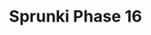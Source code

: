 ---
slug: sprunki-phase-16
title: Sprunki Phase 16
description: "Sprunki Phase 16 is an exciting online game. Play for free directly in your browser!"
icon: /images/popular_mods/Sprunki Phase 16.png
url: https://wowtbc.net/sprunkin/sprunki-phase16/index.html
previewImage: /images/popular_mods/Sprunki Phase 16.png
type: popular mods

# SEO配置
seo:
  title: "Sprunki Phase 16 - Play Free Online Game | Fun Browser Games"
  description: "Sprunki Phase 16 - Play this fun online game for free in your browser. No download required!"
  ogImage: "/images/popular_mods/Sprunki Phase 16.png"
  keywords: "sprunki-phase-16, online game, browser game, free game, popular mods game, play online"

videoUrls:
  - https://www.youtube.com/embed/example1
  - https://www.youtube.com/embed/example2

whyPlay:
  title: "Why Play Sprunki Phase 16?"
  items:
    - "Immersive Gameplay: Sprunki Phase 16 offers an engaging and immersive gaming experience that will keep you entertained for hours"
    - "Challenging Levels: Test your skills with increasingly difficult challenges and obstacles"
    - "Beautiful Graphics: Enjoy stunning visuals and smooth animations that bring the game world to life"
    - "Regular Updates: New content and features are added regularly to keep the game fresh and exciting"
    - "Free to Play: Experience all the fun without spending a penny"
    - "Community Features: Connect with other players, share strategies, and compete for high scores"
    - "Cross-Platform: Play on any device with a web browser, no downloads required"

features:
  title: "Key Features of Sprunki Phase 16"
  image: "/images/popular_mods/Sprunki Phase 16.png"
  items:
    - "Intuitive Controls: Easy to learn controls make Sprunki Phase 16 accessible for players of all skill levels"
    - "Multiple Game Modes: Enjoy various gameplay options that provide different challenges and experiences"
    - "Character Customization: Personalize your gaming experience with unique characters and items"
    - "Achievement System: Complete special tasks to earn rewards and recognition"
    - "Leaderboards: Compete with players worldwide and see who can achieve the highest scores"

characteristics:
  title: "Game Characteristics"
  image: "/images/popular_mods/Sprunki Phase 16.png"
  items:
    - "Genre: Popular mods game with elements of strategy and skill"
    - "Difficulty: Suitable for both casual gamers and those seeking a challenge"
    - "Play Time: Quick sessions or extended gameplay, depending on your preference"
    - "Art Style: Vibrant and engaging visuals that enhance the gaming experience"
    - "Sound Design: Immersive audio that complements the gameplay perfectly"

info: "Sprunki Phase 16 is an exciting online game that offers players a unique and engaging gaming experience. With its intuitive controls, stunning visuals, and challenging gameplay, Sprunki Phase 16 provides hours of entertainment for players of all ages and skill levels. Whether you're looking for a quick gaming session during a break or an extended play session, Sprunki Phase 16 delivers an immersive experience that will keep you coming back for more. The game features multiple levels of increasing difficulty, ensuring that players are constantly challenged as they progress. With regular updates adding new content and features, Sprunki Phase 16 remains fresh and exciting, providing endless entertainment options for its growing community of players."

howToPlayIntro: "Welcome to Sprunki Phase 16! This guide will walk you through the basics and help you master the game. Whether you're a beginner or looking to improve your skills, these tips and instructions will enhance your gaming experience."

howToPlaySteps:
  - title: "Getting Started"
    description: "Begin your Sprunki Phase 16 adventure by familiarizing yourself with the controls. Use your keyboard or mouse to navigate through the game interface. The tutorial will guide you through the basic mechanics and help you understand the objectives."
  - title: "Understanding the Objectives"
    description: "In Sprunki Phase 16, your main goal is to progress through levels by completing specific objectives. Each level presents unique challenges that require different strategies and approaches."
  - title: "Mastering the Controls"
    description: "Practice using the controls to improve your precision and reaction time. Sprunki Phase 16 requires quick reflexes and strategic thinking to overcome obstacles and defeat opponents."
  - title: "Utilizing Power-ups"
    description: "Collect power-ups throughout the game to enhance your abilities and overcome difficult challenges. Each power-up offers unique advantages that can be crucial for success."
  - title: "Developing Strategies"
    description: "As you progress in Sprunki Phase 16, develop effective strategies for different scenarios. Analyze patterns, anticipate challenges, and adapt your approach to maximize your performance."

faq:
  title: "Frequently Asked Questions about Sprunki Phase 16"
  items:
    - question: "Is Sprunki Phase 16 free to play?"
      answer: "Yes, Sprunki Phase 16 is completely free to play directly in your web browser. No downloads or purchases are required to enjoy the full game experience."
    - question: "Can I play Sprunki Phase 16 on mobile devices?"
      answer: "Yes, Sprunki Phase 16 is optimized for both desktop and mobile play. You can enjoy the game on any device with a web browser and internet connection."
    - question: "Are there any in-game purchases?"
      answer: "While Sprunki Phase 16 is free to play, there may be optional in-game purchases available for cosmetic items or additional features that don't affect core gameplay."
    - question: "How often is Sprunki Phase 16 updated?"
      answer: "The developers regularly update Sprunki Phase 16 with new content, features, and improvements based on player feedback and game performance."
    - question: "Can I play Sprunki Phase 16 offline?"
      answer: "Currently, Sprunki Phase 16 requires an internet connection to play as it's a browser-based online game."
    - question: "Is Sprunki Phase 16 suitable for children?"
      answer: "Yes, Sprunki Phase 16 is designed to be family-friendly and suitable for players of all ages."
    - question: "How do I report bugs or issues?"
      answer: "If you encounter any problems while playing Sprunki Phase 16, you can report them through the game's support page or contact the developers directly through their website."
    - question: "Still Have Questions?"
      answer: "If you have additional questions about Sprunki Phase 16 that aren't covered in this FAQ, please visit our support center or contact our customer service team for assistance."
---